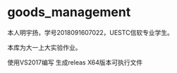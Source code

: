 # goods_management

本人明宇扬，学号2018091607022，UESTC信软专业学生。

本库为大一上大实验作业。

使用VS2017编写
生成releas X64版本可执行文件
